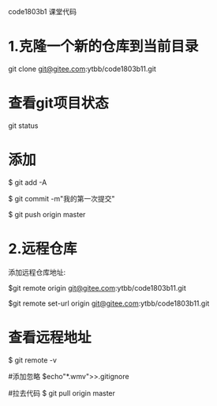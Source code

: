 
 code1803b1
课堂代码

  # 1.克隆一个新的仓库到当前目录
  git clone git@gitee.com:ytbb/code1803b11.git

  # 查看git项目状态
  git status

  # 添加
  $ git add -A

  $ git commit -m"我的第一次提交"

  $ git push origin master

  # 2.远程仓库
  添加远程仓库地址:

  $git remote origin git@gitee.com:ytbb/code1803b11.git

  $git remote set-url origin git@gitee.com:ytbb/code1803b11.git

  # 查看远程地址
  $ git remote -v

  #添加忽略
  $echo"*.wmv">>.gitignore

  #拉去代码
  $ git pull origin master


